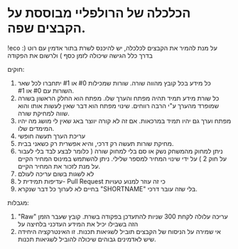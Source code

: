 # הכלכלה של הרולפליי מבוססת על הקבצים שפה.

!eco :על מנת להמיר את הקבצים לכלכלה, יש להיכנס לשרת בתור אדמין עם רוט ( בדרך כלל הגישה שיכולה לזמן כסף ) ולרשום את הפקודה

חוקים:

1. כל מידע בכל קובץ מהווה שורה. שורות שמכילות #0 או #1 יתחברו לכל שאר השורות עם #0 או #1.
2. כל שורת מידע תמיד תהיה מפתח והערך שלו. מפתח הוא החלק הראשון בשורה שמופרד מהערך ע"י הרבה רווחים. שינוי מפתח הוא דבר שאין לעשות אותו והוא שווה למחיקת שורה.
3. מפתח וערך גם יהיו תמיד במרכאות. אם זה לא קורה יווצר באג שאין לי מושג מה יהיו המימדים שלו.
4. עריכת הערך תעשה חופשי
5. מחיקת שורות תעשה רק דרכי, והיא אפשרית רק כשאני בבית.
6. ניתן למחוק מהמשחק נשק או סם בלי למחוק שורה ( כלומר לבצע לבד בלי לעבור על חוק 2 ) על ידי שינוי המחיר למספר שלילי. ניתן להשתמש במינוס המחיר הקיים על מנת לזכור את המחיר הקיים.
7. לא לשגות בשום עריכה לעולם
8. עדיפות תמידית ל- Pull Request כי זה עוזר למנוע טעויות
9. בחיים לא לערוך כל דבר שנקרא "SHORTNAME" בלי שזה עובר דרכי.

מגבלות:

1. "Raw" עריכה עלולה לקחת 300 שניות להתעדכן בפקודה בשרת. קובץ שעבר הזמן הזה בשבילו יכיל את המידע העדכני בלחיצה על 
2. אי שמירה על הניסוח של הקבצים תוביל לשגיאות תכנות. זו האינטרקציה היחידה שיש לאדמינים גבוהים שיכולה להוביל לשגיאות תכנות.
